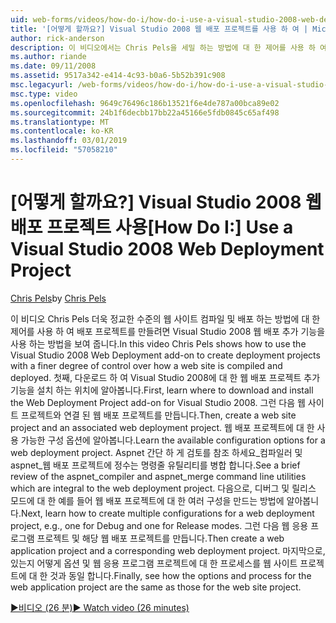 ```yaml
---
uid: web-forms/videos/how-do-i/how-do-i-use-a-visual-studio-2008-web-deployment-project
title: '[어떻게 할까요?] Visual Studio 2008 웹 배포 프로젝트를 사용 하 여 | Microsoft Docs'
author: rick-anderson
description: 이 비디오에서는 Chris Pels을 세밀 하는 방법에 대 한 제어를 사용 하 여 배포 프로젝트를 만들려면 Visual Studio 2008 웹 배포 추가 기능을 사용 하는 방법을 표시 하는 중...
ms.author: riande
ms.date: 09/11/2008
ms.assetid: 9517a342-e414-4c93-b0a6-5b52b391c908
msc.legacyurl: /web-forms/videos/how-do-i/how-do-i-use-a-visual-studio-2008-web-deployment-project
msc.type: video
ms.openlocfilehash: 9649c76496c186b13521f6e4de787a00bca89e02
ms.sourcegitcommit: 24b1f6decbb17bb22a45166e5fdb0845c65af498
ms.translationtype: MT
ms.contentlocale: ko-KR
ms.lasthandoff: 03/01/2019
ms.locfileid: "57058210"
---
```

<a name="how-do-i-use-a-visual-studio-2008-web-deployment-project"></a><span data-ttu-id="07b5b-103">[어떻게 할까요?] Visual Studio 2008 웹 배포 프로젝트 사용</span><span class="sxs-lookup"><span data-stu-id="07b5b-103">[How Do I:] Use a Visual Studio 2008 Web Deployment Project</span></span>
====================
<span data-ttu-id="07b5b-104">[Chris Pels](https://twitter.com/chrispels)</span><span class="sxs-lookup"><span data-stu-id="07b5b-104">by [Chris Pels](https://twitter.com/chrispels)</span></span>

<span data-ttu-id="07b5b-105">이 비디오 Chris Pels 더욱 정교한 수준의 웹 사이트 컴파일 및 배포 하는 방법에 대 한 제어를 사용 하 여 배포 프로젝트를 만들려면 Visual Studio 2008 웹 배포 추가 기능을 사용 하는 방법을 보여 줍니다.</span><span class="sxs-lookup"><span data-stu-id="07b5b-105">In this video Chris Pels shows how to use the Visual Studio 2008 Web Deployment add-on to create deployment projects with a finer degree of control over how a web site is compiled and deployed.</span></span> <span data-ttu-id="07b5b-106">첫째, 다운로드 하 여 Visual Studio 2008에 대 한 웹 배포 프로젝트 추가 기능을 설치 하는 위치에 알아봅니다.</span><span class="sxs-lookup"><span data-stu-id="07b5b-106">First, learn where to download and install the Web Deployment Project add-on for Visual Studio 2008.</span></span> <span data-ttu-id="07b5b-107">그런 다음 웹 사이트 프로젝트와 연결 된 웹 배포 프로젝트를 만듭니다.</span><span class="sxs-lookup"><span data-stu-id="07b5b-107">Then, create a web site project and an associated web deployment project.</span></span> <span data-ttu-id="07b5b-108">웹 배포 프로젝트에 대 한 사용 가능한 구성 옵션에 알아봅니다.</span><span class="sxs-lookup"><span data-stu-id="07b5b-108">Learn the available configuration options for a web deployment project.</span></span> <span data-ttu-id="07b5b-109">Aspnet 간단 하 게 검토를 참조 하세요\_컴파일러 및 aspnet\_웹 배포 프로젝트에 정수는 명령줄 유틸리티를 병합 합니다.</span><span class="sxs-lookup"><span data-stu-id="07b5b-109">See a brief review of the aspnet\_compiler and aspnet\_merge command line utilities which are integral to the web deployment project.</span></span> <span data-ttu-id="07b5b-110">다음으로, 디버그 및 릴리스 모드에 대 한 예를 들어 웹 배포 프로젝트에 대 한 여러 구성을 만드는 방법에 알아봅니다.</span><span class="sxs-lookup"><span data-stu-id="07b5b-110">Next, learn how to create multiple configurations for a web deployment project, e.g., one for Debug and one for Release modes.</span></span> <span data-ttu-id="07b5b-111">그런 다음 웹 응용 프로그램 프로젝트 및 해당 웹 배포 프로젝트를 만듭니다.</span><span class="sxs-lookup"><span data-stu-id="07b5b-111">Then create a web application project and a corresponding web deployment project.</span></span> <span data-ttu-id="07b5b-112">마지막으로, 있는지 어떻게 옵션 및 웹 응용 프로그램 프로젝트에 대 한 프로세스를 웹 사이트 프로젝트에 대 한 것과 동일 합니다.</span><span class="sxs-lookup"><span data-stu-id="07b5b-112">Finally, see how the options and process for the web application project are the same as those for the web site project.</span></span>

[<span data-ttu-id="07b5b-113">&#9654;비디오 (26 분)</span><span class="sxs-lookup"><span data-stu-id="07b5b-113">&#9654; Watch video (26 minutes)</span></span>](https://channel9.msdn.com/Blogs/ASP-NET-Site-Videos/how-do-i-use-a-visual-studio-2008-web-deployment-project)
